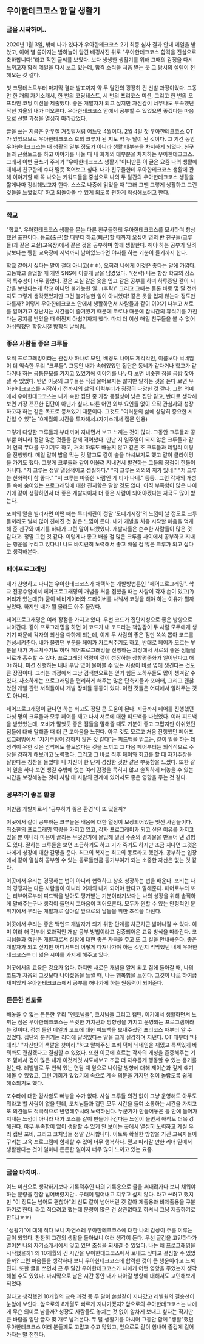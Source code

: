 ## 우아한테크코스 한 달 생활기

### 글을 시작하며..

  2020년 1월 3일, 밖에 나가 있다가 우아한테크코스 2기 최종 심사 결과 안내 메일을 받았고, 이어 별 쏟아지는 밤하늘이 담긴 배경사진 위로 "우아한테크코스 합격을 진심으로 축하합니다!"라고 적힌 글씨를 보았다. 보다 생생한 생활기를 위해 그때의 감정을 다시 느끼고자 합격 메일을 다시 보고 있는데, 합격 소식을 처음 받는 듯 그 당시의 설렘이 전해오는 것 같다. 

  첫 코딩테스트부터 마지막 결과 발표까지 약 두 달간의 굉장히 긴 선발 과정이었다. 그동안 한 개의 자기소개서, 한 번의 코딩테스트, 세 번의 프리코스 미션, 그리고 한 번의 오프라인 코딩 미션을 제출했다. 좋은 개발자가 되고 싶지만 자신감이 너무나도 부족했던 작년 겨울의 내가 떠오른다. 우아한테크코스 안에서 공부할 수 있었으면 좋겠다는 마음으로 선발 과정을 열심히 따라갔었다.

  글을 쓰는 지금은 만우절 거짓말처럼 어느덧 4월이다. 2월 4일 첫 우아한테크코스 OT가 있었으므로 우아한테크코스 호의 크루가 된 지도 약 두 달이 된 것이다. 그 기간 동안 우아한테크코스는 내 생활의 일부 정도가 아니라 생활 대부분을 차지하게 되었다. 친구들과 근황토크를 하고 이야기를 나눌 때 내 화제의 대부분을 차지하는 우아한테크코스. 그래서 이번 글쓰기 주제가 "우아한테크코스 생활기"이니만큼  이 글은 요즘 나의 생활에 대해서 친구한테 수다 떨듯 적어보고 싶다. 내가 친구들한테 우아한테크코스 생활에 관해 이야기할 때 꼭 나오는 키워드들을 중심으로 나의 두 달간의 우아한테크코스 생활을 짧게나마 정리해보고자 한다. 스스로 나중에 읽었을 때 '그래 그땐 그렇게 생활하고 그런 것들을 느꼈었지' 하고 되돌아볼 수 있게 되도록 편하게 작성해보려고 한다.

---

### 학교

  "학교". 우아한테크코스 생활을 묻는 다른 친구들한테 우아한테크코스를 묘사하며 항상 했던 표현이다. 등교(출근)할 때부터 하교(퇴근)할 때까지 오십여 명의 반 친구들(크루들)과 같은 교실(교육장)에서 같은 것을 공부하며 함께 생활한다. 해야 하는 공부가 밀려 낮보다는 휑한 교육장에 저녁까지 남아있노라면 야자를 하는 기분이 들기까지 한다. 

  학교 같아서 싫다는 말이 절대 아니고(ㅎㅎ), 오히려 나에게 이것은 좋다는 말에 가깝다. 고등학교 졸업할 때 개인 SNS에 이렇게 글을 남겼었다. "(전략) 나는 항상 학교의 장소적 특수성이 너무 좋았다. 같은 교실 같은 옷을 입고 같은 공부를 하며 하루종일 같이 시간을 보낸다는게 학교 아니면 불가능한 일.. (후략)" 그리고 그때는 물론 바로 몇 달 전까지도 그렇게 생각했었지만 그건 불가능한 일이 아니었다! 같은 옷을 입지 않는다 정도만 다를까? 이렇게 우아한테크코스 안에서 생활하면서 사람들과 같이 이야기 나누고 서로를 알아가고 장난치는 시간들이 즐거웠기 때문에 코로나 때문에 잠시간의 휴식기를 가진다는 공지를 받았을 때 어쩐지 아쉽기까지 했다. 마치 더 이상 매일 친구들을 볼 수 없어 아쉬워했던 학창시절 방학식 날처럼.

### 좋은 사람들 좋은 크루들

  오직 프로그래밍이라는 관심사 하나로 모인, 배경도 나이도 제각각인, 이름보다 닉네임이 더 익숙한 우리 "크루들". 그동안 내가 속해있었던 집단은 동네가 같다거나 학교가 같다거나 하는 공통분모를 가지고 있었기에 이야기를 나누다 보면 비슷한 점을 금방 찾아낼 수 있었다. 반면 이곳의 크루들은 직접 물어보지는 않지만 말하는 것을 듣다 보면 우아한테크코스를 시작하기 전까지의 삶의 이력부터가 굉장히 다양한 것 같다. 그런 의미에서 우아한테크코스는 내가 속한 집단 중 가장 동질성이 낮은 집단 같고, 반대로 생각해보면 가장 끈끈한 집단이 아닌가 싶다. 다른 어떤 외부 요인들 없이 오직 관심사와 성장하고자 하는 같은 목표로 뭉쳐있기 때문이다. 그것도 "여러분의 삶에 상당히 중요한 시간일 수 있"는 10개월의 시간을 투자해서.(자기소개서 질문 인용)

  그렇게 다양한 크루들과 부대끼며 지내면서 보고 느끼는 것이 많다. 그동안 크루들과 공부뿐 아니라 정말 많은 것들을 함께 겪어냈다. 만난 지 일주일이 되지 않은 크루들과 같이 연극 무대를 꾸미기도 하고, 거의 하루도 빼놓지 않고 같은 조 크루들과 데일리 미팅을 진행했다. 매일 같이 밥을 먹는 것 말고도 같이 술을 마셔보기도 했고 같이 클라이밍을 가기도 했다. 그렇게 크루들과 같이 어울려 지내면서 발견하는 그들의 장점이 한둘이 아니다. "저 크루는 정말 열정적이고 성실하다." "저 크루는 의외의 끼가 있네." "저 크루는 친화력이 참 좋다." "저 크루는 따뜻한 사람인 게 티가 나네." 등등.. 그런 각자의 개성들 속에 숨어있는 프로그래밍에 대한 진지함은 말할 것도 없다. 아직 부족함이 많은 나이기에 같이 생활하면서 더 좋은 개발자이자 더 좋은 사람이 되어야겠다는 자극도 많이 받는다.

  포비의 말을 빌리자면 어떤 때는 루터회관이 정말 '도떼기시장'의 느낌이 날 정도로 크루들끼리도 벌써 많이 친해진 것 같은 느낌이 든다. 내가 개발을 처음 시작할 마음을 먹게 해 준 친구와 얘기를 하다가 그런 말이 나왔었다. 개발자들은 순수한 사람들이 많은 것 같다고. 정말 그런 것 같다. 이렇게나 좋고 배울 점 많은 크루들 사이에서 공부하고 지내는 행운을 누리고 있다니! 나도 바지런히 노력해서 좋고 배울 점 많은 크루가 되고 싶다고 생각해본다. 

### 페어프로그래밍

  내가 찬양하고 다니는 우아한테크코스가 채택하는 개발방법론인 "페어프로그래밍". 학교 전공수업에서 페어프로그래밍의 개념을 처음 접했을 때는 사람이 각자 손이 있고(?) 머리가 있는데(?) 굳이 네비게이터와 드라이버를 나눠서 코딩을 해야 하는 이유가 뭘까 싶었다. 하지만 내가 뭘 몰라도 아주 몰랐다.

  페어프로그래밍은 여러 장점을 가지고 있다. 우선 코드가 집단지성으로 좋은 방향으로 나아간다. 같이 프로그래밍을 하면 이 코드가 내 코드라는 책임감이 두 사람 모두에게 생기기 때문에 각자의 최선을 다하게 되는데, 이게 두 사람의 좋은 점만 쏙쏙 뽑아 코드를 완성시켜준다. 내가 몰랐던 부분을 페어가 가르쳐주기도 하고, 반대로 페어가 모르는 부분을 내가 가르쳐주기도 하며 페어프로그래밍을 진행하는 과정에서 서로의 좋은 점들을 서로가 흡수할 수 있다. 프로그래밍 역량이 같이 성장하는 상향평준화가 일어난다고 해야 하나. 미션 진행하는 내내 부담 없이 물어볼 수 있는 사람이 바로 옆에 생긴다는 것도 큰 장점이다. 그러는 과정에서 그냥 검색만으로는 얻기 힘든 노하우들도 많이 챙겨갈 수 있다. 사소하게는 프로그래밍을 편리하게 해주는 많은 단축키들과 포매터, 그리고 괜찮았던 개발 관련 서적들이나 개발 장비들 등등이 있다. 이런 것들은 어디에서 알려주는 것도 아니다.

  페어프로그래밍이 끝나면 하는 회고도 정말 큰 도움이 된다. 지금까지 페어를 진행했던 다섯 명의 크루들과 모두 페어를 깨고 나서 서로에 대한 피드백을 나눴었다. 여러 피드백을 받았었는데, 포비가 말했듯 좋은 점들을 말해줄 때도 기분이 좋고 고맙지만 아쉬웠던 점들에 대해 말해줄 때 더 큰 고마움을 느낀다. 아무 것도 모르고 처음 진행했던 페어프로그래밍에서 "자기주장이 강하지 않은 것 같다"는 피드백을 받고는, 같이 일을 하는 데 성격이 유한 것은 암짝에도 쓸모없다는 것을 느끼고 그 다음 페어부터는 의식적으로 주장을 강하게 해보려고 노력했다. 그리고 그 바로 직후 페어와 회고를 할 때 자기주장을 잘한다는 칭찬을 들었다! 나 자신이 한 단계 성장한 것만 같은 뿌듯함을 느꼈다. 또한 같이 일을 하다 보면 생길 수밖에 없는 여러 감정을 묵히지 않고 솔직하게 터놓을 수 있는 시간을 보장해놓는 것이 사람 대 사람의 관계에 있어서도 좋은 영향을 주는 것 같다.

### 공부하기 좋은 환경

  이만큼 개발자로서 "공부하기 좋은 환경"이 또 있을까? 

  이곳에서 같이 공부하는 크루들은 배움에 대한 열정이 보장되어있는 멋진 사람들이다. 최소한의 프로그래밍 역량을 가지고 있고, 각자 프로그래머가 되고 싶은 이유를 가지고 있을 뿐 아니라 마음이 끌리는 무엇인가에 몰입해 일정 수준의 결과물을 만들어 낸 경험도 있다. 잘하는 크루들을 보면 조급하기도 하고 기가 죽기도 하지만 조금 지나면 그것은 나에게 성장에 대한 갈망을 준다. 최고의 복지는 최고의 동료라고 했던가. 공부하는 입장에서 같이 열심히 공부할 수 있는 동료들만큼 동기부여가 되는 소중한 자산은 없는 것 같다.

  이곳에서 우리는 경쟁하는 법이 아니라 협력하고 상호 성장하는 법을 배운다. 포비는 나의 경쟁자는 다른 사람들이 아니라 어제의 나가 되어야 한다고 말해준다. 페어로부터 또는 리뷰어로부터 피드백을 받아도 평가받는 기분이라기보다는 나의 성장을 위해 솔직하게 말해주는구나 생각이 들면서 고마움이 피어오른다. 모두가 윈할 수 있는 안정적인 분위기에서 우리는 개발자로 살아갈 앞으로의 날들을 위한 초석을 다진다.

  이곳에서 우리는 좋은 백엔드 개발자가 되기 위한 단계를 차근차근 밟아나갈 수 있다. 이미 여러 해 전부터 효과적인 개발 공부 방법이라고 검증되어온 교육 방식을 따라간다. 코치님들과 캡틴은 개발자로서 성장에 대한 좋은 자극을 주고 또 그 길을 안내해준다. 좋은 개발자가 되고 싶지만 어디서부터 어떻게 다져나가야 하는 것인지 막막했던 내게 우아한테크코스는 더 넓은 시야를 가지게 해주고 있다.

  이곳에서의 교육은 강요가 없다. 하지만 새로운 개념을 알게 되고 집에 돌아갈 때, 나의 코드가 처음의 그것보다 나아졌음을 느낄 때, 나는 행복함을 느낀다. 그것이 나로 하여금 재미있게 우아한테크코스에서 공부를 해나가게 하는 원동력이 되어준다.

### 든든한 멘토들

  빼놓을 수 없는 든든한 우리 "멘토님들", 코치님들 그리고 캡틴. 여기에서 생활하면서 느끼는 점은 우아한테크코스는 뚜렷한 가치관과 방향성을 가지고 운영되는 프로그램이라는 것이다. 정성 들인 메일과 코드에 대한 피드백을 보내주셨던 프리코스 때부터 알 수 있었다. 집단의 분위기는 리더에 달려있다는 말을 크게 실감하며 지낸다. OT 때부터 "나대라." "자신만의 색깔을 찾아라."하고 말해주신 포비 덕에 닉네임을 재밌고 특색있게 바꿔봐도 괜찮겠다고 결심할 수 있었다. 또한 이곳에 흐르는 각자의 개성을 존중해주는 기조 밑에서 겁이 많은 내가 이것저것 시도해보고 조금 더 자유롭게 행동할 수 있는 용기를 얻는다. 레벨별로 두 번씩 있는 면담 때 앞으로 나아갈 방향에 대해 제이슨과 깊게 얘기해볼 수 있었고, 그런 기회가 있었기에 속으로 계속 의문을 가지던 점이 놀랍도록 쉽게 해소되기도 했다. 

  포수타에 대한 감사함도 빼놓을 수가 없다. 사실 크루들 의견 없이 그냥 운영해도 아무도 뭐라고 할 사람이 없을 텐데, 코치님들과 캡틴 모두 시간을 들여 소통하는 시간을 가지고 또 의견들도 적극적으로 반영해주시려 노력하신다. 누군가가 만들어놓은 틀 안에 들어가 지내는 느낌이 아니라 내가 코스를 같이 만들어나간다는 느낌이 들면서 애착도 더욱 강해진다. 아무 부족함이 없이 생활할 수 있게 안 보이는 곳에서 열심히 노력하고 계실 우리 캡틴 포비, 그리고 코치님들 정말 감사합니다. 이토록 확실한 방향을 가진 교육자들이 꾸리는 교육 프로그램에 함께할 수 있어 너무 행복하다. 믿고 따라갈 만한 리더 밑에서 생활한다는 것이 얼마나 든든한 일이지 너무 많이 느끼고 있는 요즘.

---

### 글을 마치며..

  여느 미션으로 생각하기보다 기록덕후인 나의 기록용으로 글을 써내려가다 보니 채워야 하는 분량을 한참 넘어버렸지만.. 구태여 덜어내고 지우고 싶지 않다. 라고 쓰려고 했지만 "이 정도는 넘어도 괜찮아"의 선도 같이 넘어버린 것 같아 제출용과 비제출용을 구분하기로 한다. 라고 적으려고 했는데 분량이 많은 건 상관없다고 하셔서 그냥 제출하기로 한다.(ㅎㅎ)

  "생활기"에 대해 적다 보니 자연스레 우아한테크코스에 대한 나의 감상이 주를 이루는 글이 되었다. 찬찬히 그간의 생활을 돌아보니 여러 생각이 든다. 우선 글감을 고민하다가 열어본 나의 자기소개서에서 잊고 있던 초심을 되새길 수 있었다. 나는 왜 프로그래밍을 시작했을까? 왜 10개월의 긴 시간을 우아한테크코스에서 보내고 싶다고 결심할 수 있었을까? 그런 마음들을 생각하다 보니 우아한테크코스에 합격한 것이 큰 행운이라고 느껴진다. 또한 글을 쓰면서 근 두 달간 우아한테크코스가 나에게 어떤 영향을 주었는지 생각해볼 수도 있었다. 마지막으로 남은 시간 동안 내가 나아갈 방향에 대해서도 고민해보게 되었다.

  길다고 생각했던 10개월의 교육 과정 중 두 달이 쏜살같이 지나갔고 레벨원의 결승선이 눈앞에 보인다. 앞으로의 8개월도 빠르게 지나가겠지? 앞으로의 우아한테크코스는 나에게 무슨 의미로 남을까? 성장도 사람들도 놓치는 것 없이 알차게 보내고 싶다는 작지만 큰 바람을 일단 글자 몇 개로 남겨본다. 두 달 생활기를 마치며 그동안 함께 "생활"했던 우아한테크코스 여러 분들께도 고맙고 수고 많았고, 앞으로도 같이 힘내어 즐겁게 걸어가자는 말 전한다.